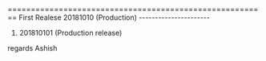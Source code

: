 ========================================================
	First Realese 20181010 (Production)
	----------------------


1. 201810101  (Production release) 

regards
Ashish
